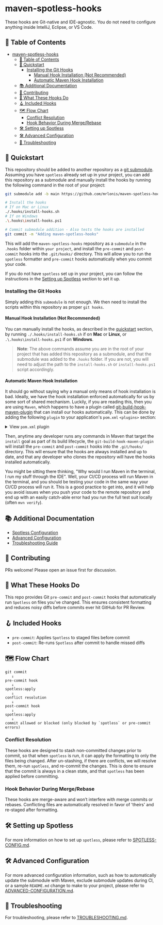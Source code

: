 # maven-spotless-hooks

These hooks are Git-native and IDE-agnostic. You do not need to configure anything inside IntelliJ, Eclipse, or VS Code.

## 📑 Table of Contents

- [maven-spotless-hooks](#maven-spotless-hooks)
  - [📑 Table of Contents](#-table-of-contents)
  - [🚀 Quickstart](#-quickstart)
    - [Installing the Git Hooks](#installing-the-git-hooks)
      - [Manual Hook Installation (Not Recommended)](#manual-hook-installation-not-recommended)
      - [Automatic Maven Hook Installation](#automatic-maven-hook-installation)
  - [📚 Additional Documentation](#-additional-documentation)
  - [🤝 Contributing](#-contributing)
  - [🧩 What These Hooks Do](#-what-these-hooks-do)
  - [🪝 Included Hooks](#-included-hooks)
  - [🗺️ Flow Chart](#️-flow-chart)
    - [Conflict Resolution](#conflict-resolution)
    - [Hook Behavior During Merge/Rebase](#hook-behavior-during-mergerebase)
  - [🛠️ Setting up Spotless](#️-setting-up-spotless)
  - [🛠️ Advanced Configuration](#️-advanced-configuration)
  - [🧯 Troubleshooting](#-troubleshooting)

## 🚀 Quickstart

This repository should be added to another repository as a [git submodule](https://git-scm.com/book/en/v2/Git-Tools-Submodules). Assuming you have `spotless` already set up in your project, you can add this repository as a submodule and manually install the hooks by running the following command in the root of your project:

```sh
git submodule add -b main https://github.com/mrlonis/maven-spotless-hooks.git .hooks/

# Install the hooks
# If on Mac or Linux
./.hooks/install-hooks.sh
# If on Windows
.\.hooks\install-hooks.ps1

# Commit submodule addition - Also tests the hooks are installed
git commit -m "Adding maven-spotless-hooks"
```

This will add the `maven-spotless-hooks` repository as a `submodule` in the `.hooks` folder within `your project`, and install the `pre-commit` and `post-commit` hooks into the `.git/hooks/` directory. This will allow you to run the `spotless` formatter and `pre-commit` hooks automatically when you commit your code.

If you do not have `spotless` set up in your project, you can follow the instructions in the [Setting up Spotless](#setting-up-spotless) section to set it up.

### Installing the Git Hooks

Simply adding this `submodule` is not enough. We then need to install the scripts within this repository as proper `git hooks`.

#### Manual Hook Installation (Not Recommended)

You can manually install the hooks, as described in the [quickstart](#quickstart) section, by running `./.hooks/install-hooks.sh` if on **Mac** or **Linux**, or `.\.hooks\install-hooks.ps1` if on **Windows**.

> **Note**: The above commands assume you are in the root of your project that has added this repository as a submodule, and that the submodule was added to the `.hooks` folder. If you are not, you will need to adjust the path to the `install-hooks.sh` or `install-hooks.ps1` script accordingly.

#### Automatic Maven Hook Installation

It should go without saying why a manual only means of hook installation is bad. Ideally, we have the hook installation enforced automatically for us by some sort of shared mechanism. Luckily, if you are reading this, then you are using `Maven`, which happens to have a plugin called [git-build-hook-maven-plugin](https://github.com/rudikershaw/git-build-hook) that can install our hooks automatically. This can be done by adding the following `plugin` to your application's `pom.xml` `<plugins>` section:

<!-- markdownlint-disable-next-line MD033 -->
<details><summary>View <code>pom.xml</code> plugin</summary>

```xml
<plugin>
  <groupId>com.rudikershaw.gitbuildhook</groupId>
  <artifactId>git-build-hook-maven-plugin</artifactId>
  <version>${git-build-hook-maven-plugin.version}</version>
  <configuration>
    <installHooks>
      <pre-commit>.hooks/pre-commit</pre-commit>
      <post-commit>.hooks/post-commit</post-commit>
    </installHooks>
  </configuration>
  <executions>
    <execution>
      <goals>
        <goal>install</goal>
      </goals>
    </execution>
  </executions>
</plugin>
```

</details>

Then, anytime any developer runs any commands in Maven that target the `install` goal as part of its build lifecycle, the `git-build-hook-maven-plugin` will install the `pre-commit` and `post-commit` hooks into the `.git/hooks/` directory. This will ensure that the hooks are always installed and up to date, and that any developer who clones the repository will have the hooks installed automatically.

You might be sitting there thinking, "Why would I run Maven in the terminal, I run my stuff through the IDE". Well, your CI/CD process will run Maven in the terminal, and you should be testing your code in the same way your CI/CD process will run it. This is a good practice to get into, and it will help you avoid issues when you push your code to the remote repository and end up with an easily catch-able error had you run the full test suit locally (often `mvn verify`).

## 📚 Additional Documentation

- [Spotless Configuration](./docs/SPOTLESS-CONFIG.md)
- [Advanced Configuration](./docs/ADVANCED-CONFIGURATION.md)
- [Troubleshooting Guide](./docs/TROUBLESHOOTING.md)

## 🤝 Contributing

PRs welcome! Please open an issue first for discussion.

## 🧩 What These Hooks Do

This repo provides Git `pre-commit` and `post-commit` hooks that automatically run `Spotless` on files you've changed. This ensures consistent formatting and reduces noisy diffs before commits ever hit GitHub for PR Review.

## 🪝 Included Hooks

- `pre-commit`: Applies `Spotless` to staged files before commit
- `post-commit`: Re-runs `Spotless` after commit to handle missed diffs

## 🗺️ Flow Chart

```pqsql
git commit
   ↓
pre-commit hook
   ↓
spotless:apply
   ↓
conflict resolution
   ↓
post-commit hook
   ↓
spotless:apply
   ↓
commit allowed or blocked (only blocked by `spotless` or pre-commit errors)
```

### Conflict Resolution

These hooks are designed to stash non-committed changes prior to commit, so that when `spotless` is run, it can apply the formatting to only the files being changed. After un-stashing, if there are conflicts, we will resolve them, re-run `spotless`, and re-commit the changes. This is done to ensure that the commit is always in a clean state, and that `spotless` has been applied before committing.

### Hook Behavior During Merge/Rebase

These hooks are merge-aware and won’t interfere with merge commits or rebases. Conflicting files are automatically resolved in favor of 'theirs' and re-staged after formatting.

## 🛠️ Setting up Spotless

For more information on how to set up `spotless`, please refer to [SPOTLESS-CONFIG.md](./docs/SPOTLESS-CONFIG.md).

## 🛠️ Advanced Configuration

For more advanced configuration information, such as how to automatically update the submodule with Maven, exclude submodule updates during CI, or a sample `README.md` change to make to your project, please refer to [ADVANCED-CONFIGURATION.md](./docs/ADVANCED-CONFIGURATION.md).

## 🧯 Troubleshooting

For troubleshooting, please refer to [TROUBLESHOOTING.md](./docs/TROUBLESHOOTING.md).
